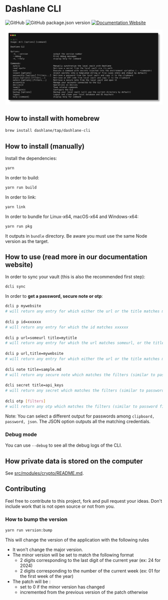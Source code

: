 # Dashlane CLI

![GitHub](https://img.shields.io/github/license/Dashlane/dashlane-cli)
![GitHub package.json version](https://img.shields.io/github/package-json/v/Dashlane/dashlane-cli)
[![Documentation Website](https://img.shields.io/badge/Documentation-Website)
](https://dashlane.github.io/dashlane-cli)

![Dashlane CLI Demo](./documentation/public/main.png)

## How to install with homebrew

```sh
brew install dashlane/tap/dashlane-cli
```

## How to install (manually)

Install the dependencies:

```sh
yarn
```

In order to build:

```sh
yarn run build
```

In order to link:

```sh
yarn link
```

In order to bundle for Linux-x64, macOS-x64 and Windows-x64:

```sh
yarn run pkg
```

It outputs in `bundle` directory. Be aware you must use the same Node version as the target.

## How to use (read more in our documentation website)

In order to sync your vault (this is also the recommended first step):

```sh
dcli sync
```

In order to **get a password, secure note or otp**:

```sh
dcli p mywebsite
# will return any entry for which either the url or the title matches mywebsite

dcli p id=xxxxxx
# will return any entry for which the id matches xxxxxx

dcli p url=someurl title=mytitle
# will return any entry for which the url matches someurl, or the title matches mytitle

dcli p url,title=mywebsite
# will return any entry for which either the url or the title matches mywebsite

dcli note title=sample.md
# will return any secure note which matches the filters (similar to password filters)

dcli secret title=api_keys
# will return any secret which matches the filters (similar to password filters)

dcli otp [filters]
# will return any otp which matches the filters (similar to password filters)
```

Note: You can select a different output for passwords among `clipboard, password, json`. The JSON option outputs all the matching credentials.

### Debug mode

You can use `--debug` to see all the debug logs of the CLI.

## How private data is stored on the computer

See [src/modules/crypto/README.md](src/modules/crypto/README.md).

## Contributing

Feel free to contribute to this project, fork and pull request your ideas.
Don't include work that is not open source or not from you.


### How to bump the version

```sh
yarn run version:bump
```

This will change the version of the application with the following rules

- It won't change the major version.
- The minor version will be set to match the following format
  - 2 digits corresponding to the last digit of the current year (ex: 24 for 2024)
  - 2 digits corresponding to the number of the current week (ex: 01 for the first week of the year)
- The patch will be :
  - set to 0 if the minor version has changed
  - incremented from the previous version of the patch otherwise
